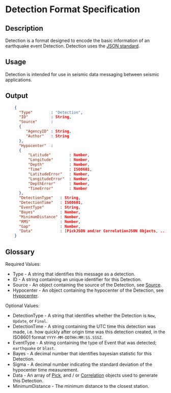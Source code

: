 # Detection Format Specification

## Description

Detection is a format designed to encode the basic information of an earthquake
event Detection.  Detection uses the [JSON standard](http://www.json.org).

## Usage
Detection is intended for use in seismic data messaging between seismic
applications.

## Output
```json
    {
      "Type"        : "Detection",
      "ID"          : String,
      "Source"      :
      {
         "AgencyID" : String,
         "Author"   : String
      },
      "Hypocenter"  :
      {
          "Latitude"        : Number,
          "Longitude"       : Number,
          "Depth"           : Number,         
          "Time"            : ISO8601,
          "LatitudeError"   : Number,
          "LongitudeError"  : Number,
          "DepthError"      : Number,
          "TimeError"       : Number
      },      
      "DetectionType"   : String,
      "DetectionTime"   : ISO8601,
      "EventType"       : String,
      "Bayes"           : Number,
      "MinimumDistance" : Number,
      "RMS"             : Number,
      "Gap"             : Number,
      "Data"            : [PickJSON and/or CorrelationJSON Objects, ...]
    }
```

## Glossary
Required Values:
* Type - A string that identifies this message as a detection.
* ID - A string containing an unique identifier for this Detection.
* Source - An object containing the source of the Detection, see
[Source](Source.md).
* Hypocenter - An object containing the hypocenter of the Detection, see
[Hypocenter](Hypocenter.md).

Optional Values:
* DetectionType - A string that identifies whether the Detection is `New`,
`Update`, or `Final`.
* DetectionTime - A string containing the UTC time this detection was made,
i.e. how quickly after origin time was this detection created, in the ISO8601
format `YYYY-MM-DDTHH:MM:SS.SSSZ`.
* EventType - A string containing the type of Event that was detected;
`earthquake` or `blast`.
* Bayes - A decimal number that identifies bayesian statistic for this Detection.
* Sigma - A decimal number indicating the standard deviation of the hypocenter
time measurement.
* Data - An array of [Pick](Pick.md), and / or
[Correlation](Correlation.md) objects used to generate this Detection.
* MinimumDistance - The minimum distance to the closest station.
